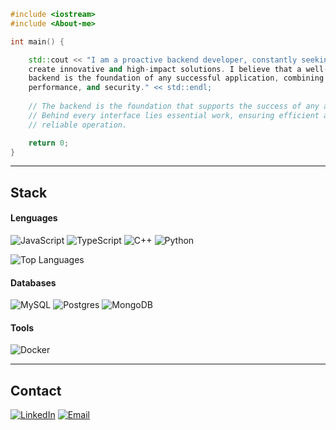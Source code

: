 ```cpp
#include <iostream>
#include <About-me>

int main() {

    std::cout << "I am a proactive backend developer, constantly seeking to
    create innovative and high-impact solutions. I believe that a well-structured
    backend is the foundation of any successful application, combining functionality, 
    performance, and security." << std::endl;
    
    // The backend is the foundation that supports the success of any application.
    // Behind every interface lies essential work, ensuring efficient and 
    // reliable operation.

    return 0;
}

```

---

## Stack
#### Lenguages
![JavaScript](https://img.shields.io/badge/javascript-%23323330.svg?style=for-the-badge&logo=javascript&logoColor=%23F7DF1E)
![TypeScript](https://img.shields.io/badge/TypeScript-3178C6?style=for-the-badge&logo=typescript&logoColor=white)
![C++](https://img.shields.io/badge/C++-00599C?style=for-the-badge&logo=c%2b%2b&logoColor=white)
![Python](https://img.shields.io/badge/Python-3776AB?style=for-the-badge&logo=python&logoColor=white)

![Top Languages](https://github-readme-stats.vercel.app/api/top-langs/?username=Hugolelis&layout=compact&theme=tokyonight&exclude_repo=CSS,HTML,Handlebars,Makefile)

#### Databases
![MySQL](https://img.shields.io/badge/MySQL-4479A1?style=for-the-badge&logo=mysql&logoColor=white)
![Postgres](https://img.shields.io/badge/postgres-%23316192.svg?style=for-the-badge&logo=postgresql&logoColor=white)
![MongoDB](https://img.shields.io/badge/mongodb-%2347A248.svg?style=for-the-badge&logo=mongodb&logoColor=white)

#### Tools
![Docker](https://img.shields.io/badge/Docker-2496ED?style=for-the-badge&logo=docker&logoColor=white)


---

## Contact
[![LinkedIn](https://img.shields.io/badge/-LinkedIn-0077B5?style=for-the-badge&logo=linkedin&logoColor=white)](https://www.linkedin.com/in/hugodelelis03/) [![Email](https://img.shields.io/badge/-Email-D14836?style=for-the-badge&logo=gmail&logoColor=white)](mailto:hugodelelis05@gmail.com) 





